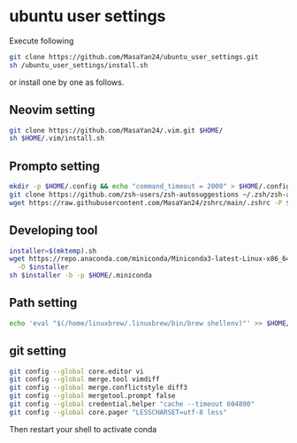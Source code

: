 # ubuntu user settings

Execute following
```sh
git clone https://github.com/MasaYan24/ubuntu_user_settings.git
sh /ubuntu_user_settings/install.sh
```
or install one by one as follows.

## Neovim setting
```sh
git clone https://github.com/MasaYan24/.vim.git $HOME/
sh $HOME/.vim/install.sh
```

## Prompto setting
```sh
mkdir -p $HOME/.config && echo "command_timeout = 2000" > $HOME/.config/starship.toml
git clone https://github.com/zsh-users/zsh-autosuggestions ~/.zsh/zsh-autosuggestions
wget https://raw.githubusercontent.com/MasaYan24/zshrc/main/.zshrc -P $HOME/
```

## Developing tool
```sh
installer=$(mktemp).sh
wget https://repo.anaconda.com/miniconda/Miniconda3-latest-Linux-x86_64.sh \
  -O $installer
sh $installer -b -p $HOME/.miniconda
```

## Path setting
```sh
echo 'eval "$(/home/linuxbrew/.linuxbrew/bin/brew shellenv)"' >> $HOME/.zprofile
```

## git setting
```sh
git config --global core.editor vi
git config --global merge.tool vimdiff
git config --global merge.conflictstyle diff3
git config --global mergetool.prompt false
git config --global credential.helper "cache --timeout 604800"
git config --global core.pager "LESSCHARSET=utf-8 less"
```

Then restart your shell to activate conda
